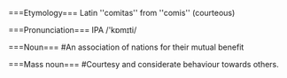 ===Etymology===
Latin ''comitas'' from ''comis'' (courteous)

===Pronunciation===
IPA /'k&#594;m&#618;ti/

===Noun===
#An association of nations for their mutual benefit

===Mass noun===
#Courtesy and considerate behaviour towards others.